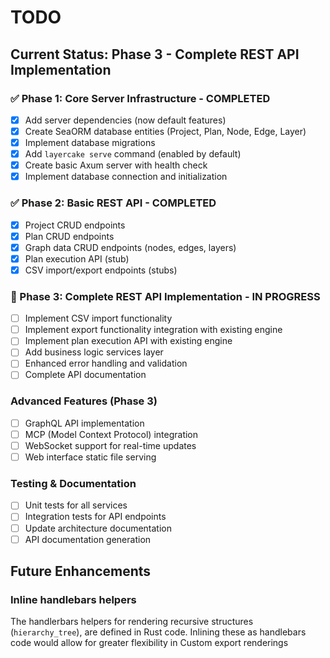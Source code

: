 # TODO

## Current Status: Phase 3 - Complete REST API Implementation

### ✅ Phase 1: Core Server Infrastructure - COMPLETED
- [x] Add server dependencies (now default features)
- [x] Create SeaORM database entities (Project, Plan, Node, Edge, Layer)
- [x] Implement database migrations
- [x] Add `layercake serve` command (enabled by default)
- [x] Create basic Axum server with health check
- [x] Implement database connection and initialization

### ✅ Phase 2: Basic REST API - COMPLETED
- [x] Project CRUD endpoints
- [x] Plan CRUD endpoints  
- [x] Graph data CRUD endpoints (nodes, edges, layers)
- [x] Plan execution API (stub)
- [x] CSV import/export endpoints (stubs)

### 🚧 Phase 3: Complete REST API Implementation - IN PROGRESS
- [ ] Implement CSV import functionality
- [ ] Implement export functionality integration with existing engine
- [ ] Implement plan execution API with existing engine
- [ ] Add business logic services layer
- [ ] Enhanced error handling and validation
- [ ] Complete API documentation

### Advanced Features (Phase 3)
- [ ] GraphQL API implementation
- [ ] MCP (Model Context Protocol) integration
- [ ] WebSocket support for real-time updates
- [ ] Web interface static file serving

### Testing & Documentation
- [ ] Unit tests for all services
- [ ] Integration tests for API endpoints
- [ ] Update architecture documentation
- [ ] API documentation generation

## Future Enhancements

### Inline handlebars helpers

The handlerbars helpers for rendering recursive structures (`hierarchy_tree`),
are defined in Rust code. Inlining these as handlebars code would allow for
greater flexibility in Custom export renderings
